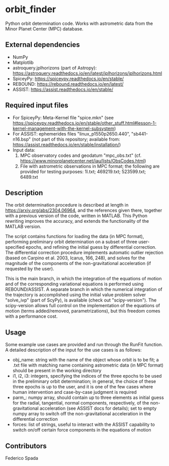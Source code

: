 # orbit_finder

Python orbit determination code. Works with astrometric data from the Minor Planet Center (MPC) database. 

## External dependencies
* NumPy 
* Matplotlib
* astroquery.jplhorizons (part of Astropy): https://astroquery.readthedocs.io/en/latest/jplhorizons/jplhorizons.html
* SpiceyPy: https://spiceypy.readthedocs.io/en/stable/
* REBOUND: https://rebound.readthedocs.io/en/latest/ 
* ASSIST: https://assist.readthedocs.io/en/stable/

## Required input files
* For SpiceyPy: Meta-Kernel file "spice.mkn"
  (see https://spiceypy.readthedocs.io/en/stable/other_stuff.html#lesson-1-kernel-management-with-the-kernel-subsystem)
* For ASSIST: ephemerides files "linux_p1550p2650.440", "sb441-n16.bsp" 
  (not part of this repository; available from: https://assist.readthedocs.io/en/stable/installation/)
* Input data: 
    1. MPC observatory codes and geodatum "mpc_obs.txt" (cf. https://www.minorplanetcenter.net/iau/lists/ObsCodes.html)
    2. File with astrometric observations in MPC format; the following are provided for testing purposes: 1I.txt; 469219.txt; 523599.txt; 6489.txt

## Description
The orbit determination procedure is described at length in https://arxiv.org/abs/2304.06964, and the references given there,
together with a previous version of the code, written in MATLAB. 
This Python rewriting improves the accuracy, and extends the functionality of the MATLAB version.

The script contains functions for loading the data (in MPC format), performing preliminary orbit determination
on a subset of three user-specified epochs, and refining the initial guess by differential correction. 
The differential correction procedure implements automatic outlier rejection (based on Carpino et al. 
2003, Icarus, 166, 248), and solves for the magnitude of the components of the non-gravitational acceleration 
(if requested by the user).

This is the main branch, in which the integration of the equations of motion and of the corresponding variational equations 
is performed using REBOUND/ASSIST. A separate branch in which the numerical integration of the trajectory is accomplished
using the initial value problem solver "solve_ivp" (part of ScyPy), is available (check out "scipy-version"). The
scipy-version allows full control on the implementation of the equations of motion (terms added/removed, parametrizations), 
but this freedom comes with a performance cost. 

## Usage
Some example use cases are provided and run through the RunFit function. 
A detailed description of the input for the use cases is as follows:
* obj_name: string with the name of the object whose orbit is to be fit; a .txt file with matching name 
  containing astrometric data (in MPC format) should be present in the working directory
* i1, i2, i3: integers, specifying the indices of the three epochs to be used in the preliminary orbit determination; 
  in general, the choice of these three epochs is up to the user, and it is one of the few cases where human 
  intervention and case-by-case judgment is required
* parm_: numpy array, should contain up to three elements as initial guess for the radial, tangential, normal
  components, respectively, of the non-gravitational acceleration (see ASSIST docs for details); set to empty
  numpy array to switch off the non-gravitational acceleration in the differential correction
* forces: list of strings, useful to interact with the ASSIST capability to switch on/off certain force components
  in the equations of motion

## Contributors
Federico Spada
